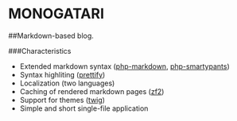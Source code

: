 MONOGATARI
==========

##Markdown-based blog.

###Characteristics
* Extended markdown syntax ([php-markdown], [php-smartypants])
* Syntax highliting ([prettify])
* Localization (two languages)
* Caching of rendered markdown pages ([zf2])
* Support for themes ([twig])
* Simple and short single-file application

[php-markdown]: https://github.com/michelf/php-markdown
[php-smartypants]: https://github.com/michelf/php-smartypants
[prettify]: https://code.google.com/p/google-code-prettify/‎
[zf2]: https://github.com/zendframework/zf2
[twig]: https://github.com/fabpot/Twig